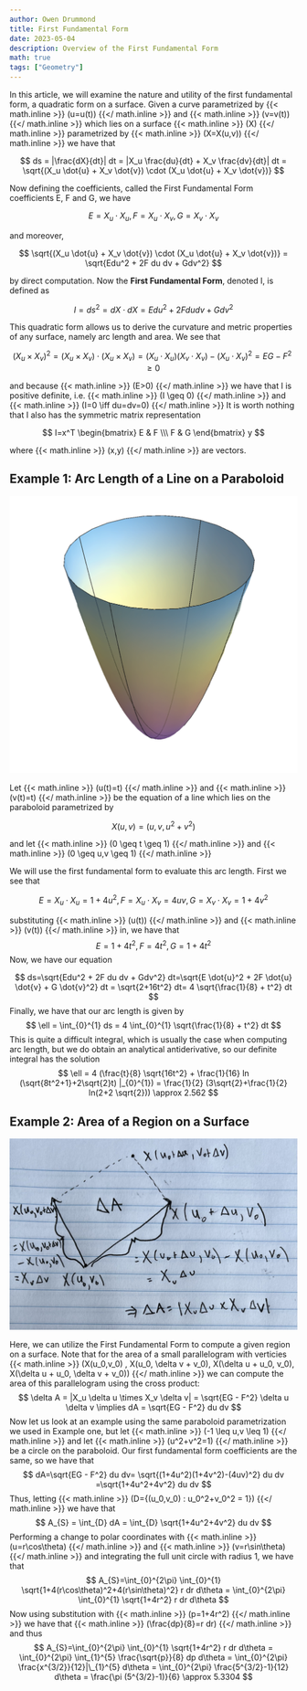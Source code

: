 ```yaml
---
author: Owen Drummond
title: First Fundamental Form
date: 2023-05-04
description: Overview of the First Fundamental Form
math: true
tags: ["Geometry"]
---
```


In this article, we will examine the nature and utility of the first fundamental form, a quadratic form on a surface. Given a curve parametrized by 
{{< math.inline >}}
\(u=u(t)\)
{{</ math.inline >}}
and
{{< math.inline >}}
\(v=v(t)\)
{{</ math.inline >}}
which lies on a surface 
{{< math.inline >}}
\(X\)
{{</ math.inline >}}
parametrized by
{{< math.inline >}}
\(X=X(u,v)\)
{{</ math.inline >}}
we have that 

$$
ds = |\frac{dX}{dt}| dt = |X_u \frac{du}{dt} + X_v \frac{dv}{dt}| dt = \sqrt{(X_u \dot{u} + X_v \dot{v}) \cdot (X_u \dot{u} + X_v \dot{v})}
$$

Now defining the coefficients, called the First Fundamental Form coefficients E, F and G, we have 

$$
E=X_u \cdot X_u, F=X_u \cdot X_v, G=X_v \cdot X_v
$$

and moreover,

$$
\sqrt{(X_u \dot{u} + X_v \dot{v}) \cdot (X_u \dot{u} + X_v \dot{v})} = \sqrt{Edu^2 + 2F du dv + Gdv^2}
$$

by direct computation. Now the **First Fundamental Form**, denoted I, is defined as

$$
I=ds^2=dX \cdot dX = Edu^2 + 2F du dv + Gdv^2
$$

This quadratic form allows us to derive the curvature and metric properties of any surface, namely arc length and area. We see that 

$$
(X_{u} \times X_{v})^2=(X_{u} \times X_{v}) \cdot (X_{u} \times X_{v}) = (X_{u} \cdot X_{u})(X_{v} \cdot X_{v})-(X_{u} \cdot X_{v})^2=EG - F^2 \geq 0
$$
 
and because 
{{< math.inline >}}
\(E>0\)
{{</ math.inline >}}
we have that I is positive definite, i.e. 
{{< math.inline >}}
\(I \geq 0\)
{{</ math.inline >}}
and 
{{< math.inline >}}
\(I=0 \iff du=dv=0\)
{{</ math.inline >}}
It is worth nothing that I also has the symmetric matrix representation

$$
I=x^T
\begin{bmatrix}
E & F \\\
F & G 
\end{bmatrix}
y
$$

where
{{< math.inline >}}
\(x,y\)
{{</ math.inline >}}
are vectors.

## Example 1: Arc Length of a Line on a Paraboloid

![Paraboloid](FFFex1.png)

Let 
{{< math.inline >}}
\(u(t)=t\)
{{</ math.inline >}}
and
{{< math.inline >}}
\(v(t)=t\)
{{</ math.inline >}}
be the equation of a line which lies on the paraboloid parametrized by

$$
X(u,v) = (u,v,u^2+v^2)
$$

and let 
{{< math.inline >}}
\(0 \geq t \geq 1\)
{{</ math.inline >}}
and
{{< math.inline >}}
\(0 \geq u,v \geq 1\)
{{</ math.inline >}}

We will use the first fundamental form to evaluate this arc length. First we see that

$$
E=X_u \cdot X_u = 1+4u^2 ,
F=X_u \cdot X_v = 4uv ,
G=X_v \cdot X_v = 1+4v^2
$$

substituting 
{{< math.inline >}}
\(u(t)\)
{{</ math.inline >}}
and
{{< math.inline >}}
\(v(t)\)
{{</ math.inline >}}
in, we have that 
$$
E= 1+4t^2 ,
F= 4t^2 ,
G= 1+4t^2
$$
Now, we have our equation

$$
ds=\sqrt{Edu^2 + 2F du dv + Gdv^2} dt=\sqrt{E \dot{u}^2 + 2F \dot{u} \dot{v} + G \dot{v}^2} dt = \sqrt{2+16t^2} dt= 4 \sqrt{\frac{1}{8} + t^2} dt
$$
Finally, we have that our arc length is given by
$$
\ell = \int_{0}^{1} ds = 4 \int_{0}^{1} \sqrt{\frac{1}{8} + t^2} dt
$$
This is quite a difficult integral, which is usually the case when computing arc length, but we do obtain an analytical antiderivative, so our definite integral has the solution
$$
\ell = 4 (\frac{t}{8} \sqrt{16t^2} + \frac{1}{16} ln (\sqrt{8t^2+1}+2\sqrt{2}t) |_{0}^{1}) = \frac{1}{2} (3\sqrt{2}+\frac{1}{2} ln(2+2 \sqrt{2})) \approx 2.562
$$

## Example 2: Area of a Region on a Surface

![Area of a Parallelogram](area-p.jpg)

Here, we can utilize the First Fundamental Form to compute a given region on a surface. Note that for the area of a small parallelogram with verticies
{{< math.inline >}}
\(X(u_0,v_0) , X(u_0, \delta v + v_0), X(\delta u + u_0, v_0), X(\delta u + u_0, \delta v + v_0)\)
{{</ math.inline >}}
we can compute the area of this parallelogram using the cross product:
$$
\delta A = |X_u \delta u \times X_v \delta v| = \sqrt{EG - F^2} \delta u \delta v \implies dA = \sqrt{EG - F^2} du dv
$$
Now let us look at an example using the same paraboloid parametrization we used in Example one, but let 
{{< math.inline >}}
\(-1 \leq u,v \leq 1\)
{{</ math.inline >}}
and let
{{< math.inline >}}
\(u^2+v^2=1\)
{{</ math.inline >}}
be a circle on the paraboloid. Our first fundamental form coefficients are the same, so we have that 
$$
dA=\sqrt{EG - F^2} du dv= \sqrt{(1+4u^2)(1+4v^2)-(4uv)^2} du dv =\sqrt{1+4u^2+4v^2} du dv
$$
Thus, letting
{{< math.inline >}}
\(D=\{(u_0,v_0) : u_0^2+v_0^2 = 1\}\)
{{</ math.inline >}}
we have that
$$
A_{S} = \int_{D} dA = \int_{D} \sqrt{1+4u^2+4v^2} du dv
$$
Performing a change to polar coordinates with 
{{< math.inline >}}
\(u=r\cos\theta\)
{{</ math.inline >}}
and
{{< math.inline >}}
\(v=r\sin\theta\)
{{</ math.inline >}}
and integrating the full unit circle with radius 1, we have that
$$
A_{S}=\int_{0}^{2\pi} \int_{0}^{1} \sqrt{1+4(r\cos\theta)^2+4(r\sin\theta)^2} r dr d\theta = \int_{0}^{2\pi} \int_{0}^{1} \sqrt{1+4r^2} r dr d\theta
$$
Now using substitution with 
{{< math.inline >}}
\(p=1+4r^2\)
{{</ math.inline >}}
we have that
{{< math.inline >}}
\(\frac{dp}{8}=r dr\)
{{</ math.inline >}}
and thus
$$
A_{S}=\int_{0}^{2\pi} \int_{0}^{1} \sqrt{1+4r^2} r dr d\theta = \int_{0}^{2\pi} \int_{1}^{5} \frac{\sqrt{p}}{8} dp d\theta = \int_{0}^{2\pi} \frac{x^{3/2}}{12}|\_{1}^{5}  d\theta = \int_{0}^{2\pi}  \frac{5^{3/2}-1}{12} d\theta = \frac{\pi (5^{3/2}-1)}{6} \approx 5.3304
$$
